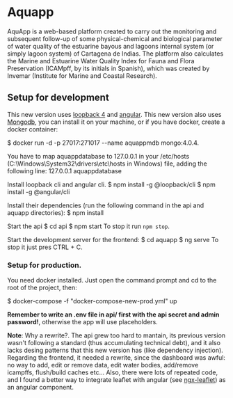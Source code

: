 # Aquapp

AquApp is a web-based platform created to carry out the monitoring and subsequent follow-up of some physical-chemical and biological parameter of water quality of the estuarine bayous and lagoons internal system (or simply lagoon system) of Cartagena de Indias. The platform also calculates the Marine and Estuarine Water Quality Index for Fauna and Flora Preservation (ICAMpff, by its initials in Spanish), which was created by Invemar (Institute for Marine and Coastal Research).

## Setup for development

This new version uses [loopback 4](https://v4.loopback.io/) and [angular](https://angular.io/). This new version
also uses [Mongodb](https://www.mongodb.com/), you can install it on your machine, or if you have docker, create
a docker container:

\$ docker run -d -p 27017:271017 --name aquappmdb mongo:4.0.4.

You have to map aquappdatabase to 127.0.0.1 in your /etc/hosts (C:\Windows\System32\drivers\etc\hosts in Windows)
file, adding the following line:
127.0.0.1 aquappdatabase

Install loopback cli and angular cli.
\$ npm install -g @loopback/cli
\$ npm install -g @angular/cli

Install their dependencies (run the following command in the api and aquapp directories):
\$ npm install

Start the api
\$ cd api
\$ npm start
To stop it run `npm stop`.

Start the development server for the frontend:
\$ cd aquapp
\$ ng serve
To stop it just pres CTRL + C.

### Setup for production.

You need docker installed. Just open the command prompt
and cd to the root of the project, then:

\$ docker-compose -f "docker-compose-new-prod.yml" up

**Remember to write an .env file in api/ first with the api secret and admin password!**,
otherwise the app will use placeholders.

**Note**: Why a rewrite?. The api grew too hard to mantain, its previous version wasn't following a
standard (thus accumulating technical debt), and it also lacks desing patterns that this new version has
(like dependency injection). Regarding the frontend, it needed a rewrite, since the dashboard was awful:
no way to add, edit or remove data, edit water bodies, add/remove icampffs, flush/build caches etc...
Also, there were lots of repeated code, and I found a better way to integrate leaflet with angular (see
[ngx-leaflet](https://github.com/Asymmetrik/ngx-leaflet)) as an angular component.
